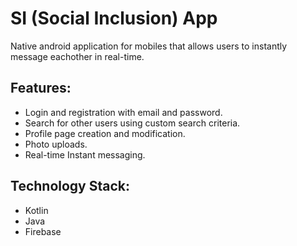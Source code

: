 # SI (Social Inclusion) App
Native android application for mobiles that allows users to instantly message eachother in real-time.

## Features:
* Login and registration with email and password.
* Search for other users using custom search criteria.
* Profile page creation and modification. 
* Photo uploads.
* Real-time Instant messaging.

## Technology Stack:
* Kotlin
* Java
* Firebase
